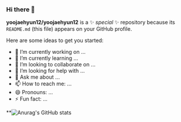 ###
### Hi there 👋


**yoojaehyun12/yoojaehyun12** is a ✨ _special_ ✨ repository because its `README.md` (this file) appears on your GitHub profile.

Here are some ideas to get you started:

- 🔭 I’m currently working on ...
- 🌱 I’m currently learning ...
- 👯 I’m looking to collaborate on ...
- 🤔 I’m looking for help with ...
- 💬 Ask me about ...
- 📫 How to reach me: ...
- 😄 Pronouns: ...
- ⚡ Fun fact: ...

**![Anurag's GitHub stats](https://github-readme-stats.vercel.app/api?username=yoojaehyun12&show_icons=true&theme=synthwave)
###

